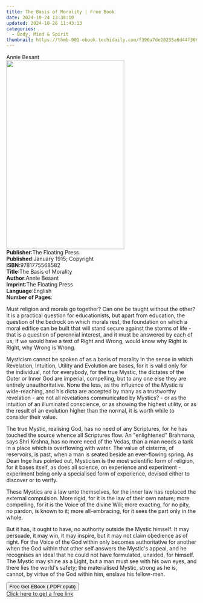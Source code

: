 ```yaml
---
title: The Basis of Morality | Free Book
date: 2024-10-24 13:38:10
updated: 2024-10-26 11:43:13
categories:
  - Body, Mind & Spirit
thumbnail: https://thmb-001-ebook.techidaily.com/f396a7de28235a6d44f366c27f8354f76097a9d0baffb56ee2053b4a36983261.jpg
---
```

<main id="book-container">
  <div class="flex flex-col">
    <div class="book-brief flex-1 py-6 px-4 sm:p-6 md:py-10 md:px-8">
      <!-- brief-->
      <div class="book-brief-main">Annie Besant</div>
    </div>
    <div
      class="book-meta-info flex-1 grid gap-4 col-start-1 col-end-3 row-start-1 sm:mb-6 sm:grid-cols-4 lg:gap-6 lg:col-start-2 lg:row-end-6 lg:row-span-6 lg:mb-0"
    >
      <div
        class="book-meta-info-left place-content-center mt-4 p-4 text-sm leading-6 col-start-2 col-span-2 dark:text-slate-400"
      >
        <img
          class="w-full h-500 object-cover rounded-lg sm:h-255 sm:col-span-2 lg:col-span-full"
          src="https://img-001-ebook.techidaily.com/22e7a3b834317dc4ceff5665bbe1ab2bc51556fbc8925478bd97a0ef77e9bc90.jpg"
          alt=""
          width="312"
          height="500"
        />
      </div>
      <div
        class="book-meta-info-right mt-2 col-start-1 row-start-2 col-span-3 self-center"
      >
        <!-- meta data  -->
        <div class="flex flex-col px-4 md:px-8">
          <div class="flex-1">
            <strong>Publisher</strong>:<span class="px-2"
              >The Floating Press</span
            >
          </div>
          <div class="flex-1">
            <strong>Published</strong>:<span class="px-2"
              >January 1915; Copyright</span
            >
          </div>
          <div class="flex-1">
            <strong>ISBN</strong>:<span class="px-2">9781775568582</span>
          </div>
          <div class="flex-1">
            <strong>Title</strong>:<span class="px-2"
              >The Basis of Morality</span
            >
          </div>
          <div class="flex-1">
            <strong>Author</strong>:<span class="px-2">Annie Besant</span>
          </div>
          <div class="flex-1">
            <strong>Imprint</strong>:<span class="px-2"
              >The Floating Press</span
            >
          </div>
          <div class="flex-1">
            <strong>Language</strong>:<span class="px-2">English</span>
          </div>
          <div class="flex-1">
            <strong>Number of Pages</strong>:<span class="px-2"></span>
          </div>
        </div>
      </div>
    </div>
    <div class="book-description flex-1 py-6 px-4 sm:p-6 md:py-10 md:px-8">
      <div class="book-description-main">
        <div accordion-content="" id="description">
          <p>
            Must religion and morals go together? Can one be taught without the
            other? It is a practical question for educationists, but apart from
            education, the question of the bedrock on which morals rest, the
            foundation on which a moral edifice can be built that will stand
            secure against the storms of life - that is a question of perennial
            interest, and it must be answered by each of us, if we would have a
            test of Right and Wrong, would know why Right is Right, why Wrong is
            Wrong.
          </p>
          <p>
            Mysticism cannot be spoken of as a basis of morality in the sense in
            which Revelation, Intuition, Utility and Evolution are bases, for it
            is valid only for the individual, not for everybody, for the true
            Mystic, the dictates of the Outer or Inner God are imperial,
            compelling, but to any one else they are entirely unauthoritative.
            None the less, as the influence of the Mystic is wide-reaching, and
            his dicta are accepted by many as a trustworthy revelation - are not
            all revelations communicated by Mystics? - or as the intuition of an
            illuminated conscience, or as showing the highest utility, or as the
            result of an evolution higher than the normal, it is worth while to
            consider their value.
          </p>
          <p>
            The true Mystic, realising God, has no need of any Scriptures, for
            he has touched the source whence all Scriptures flow. An
            "enlightened" Brahmana, says Shri Krshna, has no more need of the
            Vedas, than a man needs a tank in a place which is overflowing with
            water. The value of cisterns, of reservoirs, is past, when a man is
            seated beside an ever-flowing spring. As Dean Inge has pointed out,
            Mysticism is the most scientific form of religion, for it bases
            itself, as does all science, on experience and experiment -
            experiment being only a specialised form of experience, devised
            either to discover or to verify.
          </p>
          <p>
            These Mystics are a law unto themselves, for the inner law has
            replaced the external compulsion. More rigid, for it is the law of
            their own nature; more compelling, for it is the Voice of the divine
            Will; more exacting, for no pity, no pardon, is known to it; more
            all-embracing, for it sees the part only in the whole.
          </p>
          <p>
            But it has, it ought to have, no authority outside the Mystic
            himself. It may persuade, it may win, it may inspire, but it may not
            claim obedience as of right. For the Voice of the God within only
            becomes authoritative for another when the God within that other
            self answers the Mystic's appeal, and he recognises an ideal that he
            could not have formulated, unaided, for himself. The Mystic may
            shine as a Light, but a man must see with his own eyes, and there
            lies the world's safety; the materialised Mystic, strong as he is,
            cannot, by virtue of the God within him, enslave his fellow-men.
          </p>
        </div>
        <div class="accordion-fader"></div>
      </div>
    </div>
    <div class="book-excerpts flex-1 py-6 px-4 sm:p-6 md:py-10 md:px-8"></div>
    <div
      class="book-about-author flex-1 py-6 px-4 sm:p-6 md:py-10 md:px-8"
    ></div>
    <div class="book-free-get flex-1 py-6 px-4 sm:p-6 md:py-10 md:px-8">
      <button
        id="btn-free-get"
        class="bg-blue-500 hover:bg-blue-700 text-white font-bold py-2 px-4 rounded"
      >
        Free Get EBook (.PDF/.epub)
      </button>
      <div id="countdown-display" class="px-2 text-lg mt-2"></div>
      <a
        id="free-link"
        class="hidden bg-blue-500 hover:bg-blue-700 text-white font-bold py-2 px-4 rounded"
        href="https://www.ebooks.com/en-us/book/435855/the-basis-of-morality/annie-besant/"
        target="_blank"
        >Click here to get a free link</a
      >
    </div>
    <script>
      let countdownTime = 0;
      let countdownInterval = null;
      document
        .getElementById('btn-free-get')
        .addEventListener('click', startCountdown);
      function startCountdown() {
        countdownTime = new Date().getTime() + 60000 * 3;
        countdownInterval = setInterval(updateCountdown, 1000);
        document.getElementById('btn-free-get').disabled = true;
        document
          .getElementById('btn-free-get')
          .classList.add('bg-gray-500', 'cursor-not-allowed');
      }
      function updateCountdown() {
        let currentTime = new Date().getTime();
        let timeLeft = countdownTime - currentTime;
        let secondsLeft = Math.floor(timeLeft / 1000);
        document.getElementById('countdown-display').innerHTML =
          `Remaining time: ${secondsLeft} seconds.`;
        if (secondsLeft <= 0) {
          clearInterval(countdownInterval);
          document.getElementById('btn-free-get').classList.add('hidden');
          document.getElementById('free-link').classList.remove('hidden');
          document.getElementById('countdown-display').innerHTML = '';
        }
      }
    </script>
  </div>
</main>
